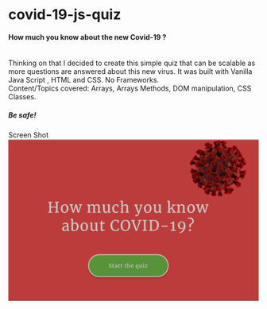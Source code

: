 # covid-19-js-quiz

<h4> How much you know about the new Covid-19 ? </h4> <br>
Thinking on that I decided to create this simple quiz that can be scalable as more questions are answered about this new virus.
It was built with Vanilla Java Script , HTML and CSS. No Frameworks. <br>
Content/Topics covered: Arrays, Arrays Methods, DOM manipulation, CSS Classes.<br>

<h5>Be safe!</h5>

Screen Shot
![App](./assets/css/app.png) <br>
